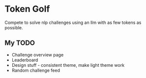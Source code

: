 # Token Golf

Compete to solve nlp challenges using an llm with as few tokens as possible.

## My TODO

- Challenge overview page
- Leaderboard
- Design stuff - consistent theme, make light theme work
- Random challenge feed
